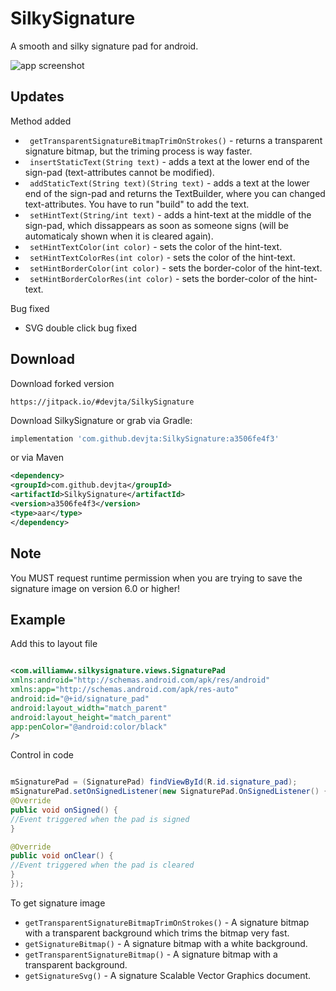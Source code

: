 
SilkySignature
========

A smooth and silky signature pad for android.

![app screenshot](signature.png)

Updates
--------
Method added
* ` getTransparentSignatureBitmapTrimOnStrokes()`  - returns a transparent signature bitmap, but the triming process is way faster.
* ` insertStaticText(String text)`  - adds a text at the lower end of the sign-pad (text-attributes cannot be modified).
* ` addStaticText(String text)(String text)`  - adds a text at the lower end of the sign-pad and returns the TextBuilder, where you can changed text-attributes. You have to run "build" to add the text.
* ` setHintText(String/int text)`  - adds a hint-text at the middle of the sign-pad, which dissappears as soon as someone signs (will be automaticaly shown when it is cleared again).
* ` setHintTextColor(int color)`  - sets the color of the hint-text.
* ` setHintTextColorRes(int color)`  - sets the color of the hint-text.
* ` setHintBorderColor(int color)`  - sets the border-color of the hint-text.
* ` setHintBorderColorRes(int color)`  - sets the border-color of the hint-text.




Bug fixed
* SVG double click bug fixed

Download
--------
Download forked version
```
https://jitpack.io/#devjta/SilkySignature
```

Download SilkySignature or grab via Gradle:


```groovy
implementation 'com.github.devjta:SilkySignature:a3506fe4f3'
```
or via Maven
```xml
<dependency>
<groupId>com.github.devjta</groupId>
<artifactId>SilkySignature</artifactId>
<version>a3506fe4f3</version>
<type>aar</type>
</dependency>
```

Note
--------
You MUST request runtime permission when you are trying to save the signature image on version 6.0  or higher!


Example
--------

Add this to layout file
```xml

<com.williamww.silkysignature.views.SignaturePad
xmlns:android="http://schemas.android.com/apk/res/android"
xmlns:app="http://schemas.android.com/apk/res-auto"
android:id="@+id/signature_pad"
android:layout_width="match_parent"
android:layout_height="match_parent"
app:penColor="@android:color/black"
/>
```

Control in code
```java

mSignaturePad = (SignaturePad) findViewById(R.id.signature_pad);
mSignaturePad.setOnSignedListener(new SignaturePad.OnSignedListener() {
@Override
public void onSigned() {
//Event triggered when the pad is signed
}

@Override
public void onClear() {
//Event triggered when the pad is cleared
}
});
```
To get signature image
* `getTransparentSignatureBitmapTrimOnStrokes()` - A signature bitmap with a transparent background which trims the bitmap very fast.
* `getSignatureBitmap()` - A signature bitmap with a white background.
* `getTransparentSignatureBitmap()` - A signature bitmap with a transparent background.
* `getSignatureSvg()` - A signature Scalable Vector Graphics document.
